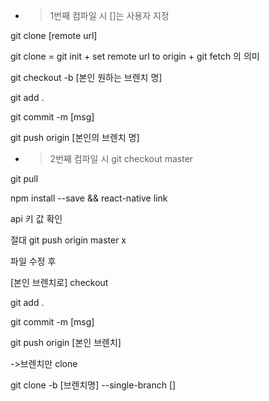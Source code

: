 - > 1번째 컴파일 시 []는 사용자 지정

git clone [remote url] 

git clone = git init + set remote url to origin + git fetch 의 의미

git checkout -b [본인 원하는 브렌치 명]

git add .

git commit -m [msg]

git push origin [본인의 브렌치 명]








- > 2번째 컴파일 시
git checkout master 

git pull

npm install --save && react-native link 

api 키 값 확인

절대 git push origin master x


파일 수정 후 

[본인 브렌치로] checkout

git add .

git commit -m [msg]

git push origin [본인 브렌치]

->브렌치만 clone 

git clone -b [브렌치명] --single-branch []

